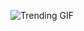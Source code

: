 
<!-- GIF_SECTION -->
![Trending GIF](https://media2.giphy.com/media/v1.Y2lkPThiYjIxNzcyMnI3OXpmZG9lYWxjZHhlZzNiNjkxMWFydmkwNTV6ajI5aXVoaXlkOCZlcD12MV9naWZzX3NlYXJjaCZjdD1n/13KrcHexkHQtnG/giphy.gif)
<!-- END_GIF_SECTION -->
